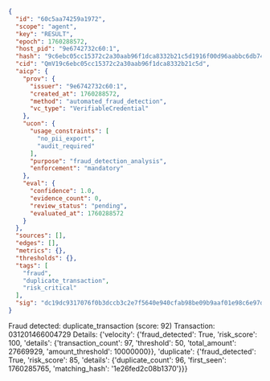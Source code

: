```json
{
  "id": "60c5aa74259a1972",
  "scope": "agent",
  "key": "RESULT",
  "epoch": 1760288572,
  "host_pid": "9e6742732c60:1",
  "hash": "9c6ebc05cc15372c2a30aab96f1dca8332b21c5d1916f00d96aabbc6db743cf2",
  "cid": "QmV19c6ebc05cc15372c2a30aab96f1dca8332b21c5d",
  "aicp": {
    "prov": {
      "issuer": "9e6742732c60:1",
      "created_at": 1760288572,
      "method": "automated_fraud_detection",
      "vc_type": "VerifiableCredential"
    },
    "ucon": {
      "usage_constraints": [
        "no_pii_export",
        "audit_required"
      ],
      "purpose": "fraud_detection_analysis",
      "enforcement": "mandatory"
    },
    "eval": {
      "confidence": 1.0,
      "evidence_count": 0,
      "review_status": "pending",
      "evaluated_at": 1760288572
    }
  },
  "sources": [],
  "edges": [],
  "metrics": {},
  "thresholds": {},
  "tags": [
    "fraud",
    "duplicate_transaction",
    "risk_critical"
  ],
  "sig": "dc19dc9317076f0b3dccb3c2e7f5640e940cfab98be09b9aaf01e98c6e97dd09"
}
```

Fraud detected: duplicate_transaction (score: 92)
Transaction: 031201466004729
Details: {'velocity': {'fraud_detected': True, 'risk_score': 100, 'details': {'transaction_count': 97, 'threshold': 50, 'total_amount': 27669929, 'amount_threshold': 10000000}}, 'duplicate': {'fraud_detected': True, 'risk_score': 85, 'details': {'duplicate_count': 96, 'first_seen': 1760285765, 'matching_hash': '1e26fed2c08b1370'}}}